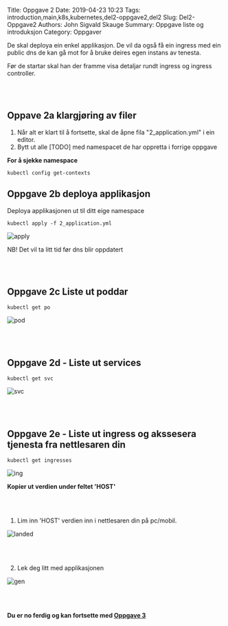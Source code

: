 Title: Oppgave 2
Date: 2019-04-23 10:23
Tags: introduction,main,k8s,kubernetes,del2-oppgave2,del2
Slug: Del2-Oppgave2
Authors: John Sigvald Skauge
Summary: Oppgave liste og introduksjon
Category: Oppgaver

De skal deploya ein enkel applikasjon. De vil da også få ein ingress med ein public dns de kan gå mot for å bruke deires egen instans av tenesta.

Før de startar skal han der framme visa detaljar rundt ingress og ingress controller.

<br />
<br />

## Oppave 2a klargjøring av filer

1. Når alt er klart til å fortsette, skal de åpne fila "2_application.yml" i ein editor. 
2.  Bytt ut alle [TODO] med namespacet de har oppretta i forrige oppgave

**For å sjekke namespace**

```
kubectl config get-contexts
```


## Oppgave 2b deploya applikasjon

Deploya applikasjonen ut til ditt eige namespace

```
kubectl apply -f 2_application.yml
```

![apply]({static}/images/part2/task2/1_apply.png)

NB! Det vil ta litt tid før dns blir oppdatert
 

<br />
<br />

## Oppgave 2c Liste ut poddar
```
kubectl get po
```

![pod]({static}/images/part2/task2/2_get_po.png)


<br />
<br />

## Oppgave 2d - Liste ut services

```
kubectl get svc
```

![svc]({static}/images/part2/task2/3_get_svc.png)

<br />
<br />



## Oppgave 2e - Liste ut ingress og akssesera tjenesta fra nettlesaren din

```
kubectl get ingresses
```

![ing]({static}/images/part2/task2/4_get_ingress.png)

**Kopier ut verdien under feltet 'HOST'**

<br />
<br />

1. Lim inn 'HOST' verdien inn i nettlesaren din på pc/mobil. 

![landed]({static}/images/part2/task2/7_landed.png)

<br />
<br />

2. Lek deg litt med applikasjonen


![gen]({static}/images/part2/task2/8_generated.png)

<br />
<br />


**Du er no ferdig og kan fortsette med [Oppgave 3]({filename}/part2/task3.md)**
